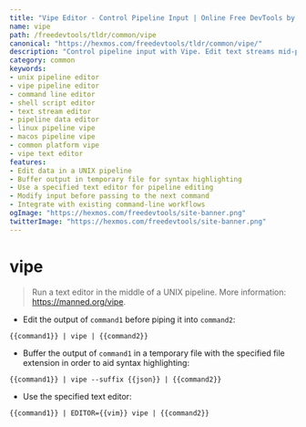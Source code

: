 ```yaml
---
title: "Vipe Editor - Control Pipeline Input | Online Free DevTools by Hexmos"
name: vipe
path: /freedevtools/tldr/common/vipe
canonical: "https://hexmos.com/freedevtools/tldr/common/vipe/"
description: "Control pipeline input with Vipe. Edit text streams mid-pipeline using your preferred text editor. Free online tool, no registration required."
category: common
keywords:
- unix pipeline editor
- vipe pipeline editor
- command line editor
- shell script editor
- text stream editor
- pipeline data editor
- linux pipeline vipe
- macos pipeline vipe
- common platform vipe
- vipe text editor
features:
- Edit data in a UNIX pipeline
- Buffer output in temporary file for syntax highlighting
- Use a specified text editor for pipeline editing
- Modify input before passing to the next command
- Integrate with existing command-line workflows
ogImage: "https://hexmos.com/freedevtools/site-banner.png"
twitterImage: "https://hexmos.com/freedevtools/site-banner.png"
---
```


# vipe

> Run a text editor in the middle of a UNIX pipeline.
> More information: <https://manned.org/vipe>.

- Edit the output of `command1` before piping it into `command2`:

`{{command1}} | vipe | {{command2}}`

- Buffer the output of `command1` in a temporary file with the specified file extension in order to aid syntax highlighting:

`{{command1}} | vipe --suffix {{json}} | {{command2}}`

- Use the specified text editor:

`{{command1}} | EDITOR={{vim}} vipe | {{command2}}`
